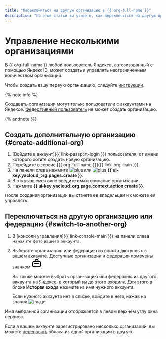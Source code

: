 ```yaml
---
title: "Переключиться на другую организацию в {{ org-full-name }}"
description: "Из этой статьи вы узнаете, как переключиться на другую организацию в {{ org-name }}."
---
```


# Управление несколькими организациями


В {{ org-full-name }} любой пользователь Яндекса, авторизованный с помощью Яндекс ID, может создать и управлять неограниченным количеством организаций.

Чтобы создать вашу первую организацию, следуйте [инструкции](enable-org.md).

{% note info %}

Создавать организации могут только пользователи с аккаунтами на Яндексе. [Федеративный пользователь](../../iam/concepts/index.md#saml-federation) не может создать организацию.

{% endnote %}

## Создать дополнительную организацию {#create-additional-org}

1. [Войдите в аккаунт]({{ link-passport-login }}) пользователя, от имени которого хотите создать новую организацию.
1. Перейдите в сервис [{{ org-full-name }}]({{ link-org-main }}).
1. На панели слева нажмите ![plus](../../_assets/plus.svg) или ![plus](../../_assets/plus.svg) **{{ ui-key.yacloud_org.pages.create }}**.
1. В открывшемся окне введите имя и описание организации.
1. Нажмите **{{ ui-key.yacloud_org.page.context.action.create }}**.

После создания организации вы станете ее владельцем и сможете ей управлять.

## Переключиться на другую организацию или федерацию {#switch-to-another-org}

1. В [консоли управления]({{ link-console-main }}) на панели слева нажмите фото вашего аккаунта.
1. Выберите организацию или федерацию из списка доступных в вашем аккаунте. Доступные организации и федерации помечены значком ![case](../../_assets/console-icons/briefcase.svg).

    Вы также можете выбрать организацию или федерацию из другого аккаунта на Яндексе, в который вы до этого входили. Для этого в блоке **История входа** нажмите на имя нужного аккаунта.

    Если нужного аккаунта нет в списке, войдите в него, нажав на значок ![image](../../_assets/plus-sign.svg).

Имя выбранной организации отображается в левом верхнем углу окна сервиса.

Если в вашем аккаунте зарегистрировано несколько организаций, вы можете [переносить](../../resource-manager/operations/cloud/change-organization.md) облака из одной организации в другую.
